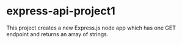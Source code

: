 # express-api-project1
This project creates a new Express.js node app which has one GET endpoint and returns an array of strings.